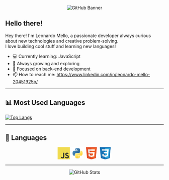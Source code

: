 <!-- Top banner image -->
<p align="center">
  <img src="https://via.placeholder.com/800x200?text=Welcome+to+my+GitHub+profile!" alt="GitHub Banner" />
</p>

## Hello there!

Hey there! I'm Leonardo Mello, a passionate developer always curious about new technologies and creative problem-solving.  
I love building cool stuff and learning new languages!

- 💻 Currently learning: JavaScript
- 🌱 Always growing and exploring
- 🎯 Focused on back-end development
- 📫 How to reach me: https://www.linkedin.com/in/leonardo-mello-20451925b/

---

## 📊 Most Used Languages

[![Top Langs](https://github-readme-stats.vercel.app/api/top-langs/?username=your-username&layout=compact&langs_count=8&theme=dracula)](https://github.com/Lelecasss)

---

## 🧠 Languages

<p align="center">
  <img src="https://raw.githubusercontent.com/devicons/devicon/master/icons/javascript/javascript-original.svg" alt="JavaScript" width="40" height="40"/>
  <img src="https://raw.githubusercontent.com/devicons/devicon/master/icons/python/python-original.svg" alt="Python" width="40" height="40"/>
  <img src="https://raw.githubusercontent.com/devicons/devicon/master/icons/html5/html5-original.svg" alt="HTML5" width="40" height="40"/>
  <img src="https://raw.githubusercontent.com/devicons/devicon/master/icons/css3/css3-original.svg" alt="CSS3" width="40" height="40"/>
  <!-- Add or remove icons based on your skills -->
</p>

---

<p align="center">
  <img src="https://github-readme-stats.vercel.app/api?username=Lelecasss&show_icons=true&theme=dracula" alt="GitHub Stats" />
</p>
